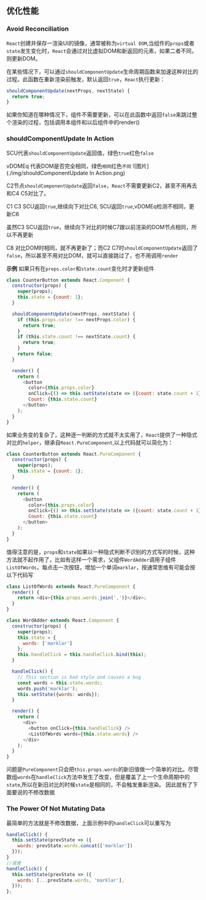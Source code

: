 ## 优化性能
### Avoid Reconciliation

`React`创建并保存一渲染UI的镜像，通常被称为`virtual DOM`,当组件的`props`或者`state`发生变化时，`React`会通过对比虚拟DOM和新返回的元素，如果二者不同，则更新DOM。

在某些情况下，可以通过`shouldComponentUpdate`生命周期函数来加速这种对比的过程。此函数在重新渲染前触发，默认返回`true`，`React`执行更新：
```js
shouldComponentUpdate(nextProps, nextState) {
  return true;
}
```
如果你知道在哪种情况下，组件不需要更新，可以在此函数中返回`false`来跳过整个渲染的过程，包括调用本组件和以后组件中的render()

### shouldComponentUpdate In Action
SCU代表`shouldComponentUpdate`返回值，绿色`true`红色`false`

vDOMEq 代表DOM是否完全相同，绿色`相同`红色`不同`
![图片](./img/shouldComponentUpdate In Action.png)

C2节点`shouldComponentUpdate`返回`false`，`React`不需要更新C2，甚至不用再去和C4 C5对比了。

C1 C3 SCU返回`true`,继续向下对比C6, SCU返回`true`,vDOMEq检测不相同，更新C6

虽然C3 SCU返回`true`，继续向下对比的时候C7跟以前渲染的DOM节点相同，所以不再更新

C8 对比DOM时相同，就不再更新了；而C2 C7时`shouldComponentUpdate`返回了`false`，所以甚至不用对比DOM，就可以直接跳过了，也不用调用`render`

**示例**
如果只有在`props.color`和`state.count`变化时才更新组件
```js
class CounterButton extends React.Component {
  constructor(props) {
    super(props);
    this.state = {count: 1};
  }

  shouldComponentUpdate(nextProps, nextState) {
    if (this.props.color !== nextProps.color) {
      return true;
    }
    if (this.state.count !== nextState.count) {
      return true;
    }
    return false;
  }

  render() {
    return (
      <button
        color={this.props.color}
        onClick={() => this.setState(state => ({count: state.count + 1}))}>
        Count: {this.state.count}
      </button>
    );
  }
}
```
如果业务变的复杂了，这种逐一判断的方式就不太实用了，`React`提供了一种隐式对比的`helper`，继承自`React.PureComponent`,以上代码就可以简化为：
```js
class CounterButton extends React.PureComponent {
  constructor(props) {
    super(props);
    this.state = {count: 1};
  }

  render() {
    return (
      <button
        color={this.props.color}
        onClick={() => this.setState(state => ({count: state.count + 1}))}>
        Count: {this.state.count}
      </button>
    );
  }
}
```
值得注意的是，`props`和`state`如果以一种隐式判断不识别的方式写的时候，这种方法就不起作用了，比如有这样一个需求，父组件`WordAdder`调用子组件`ListOfWords`，每点击一次按钮，增加一个单词`marklar`，按通常思维有可能会按以下代码写
```js
class ListOfWords extends React.PureComponent {
  render() {
    return <div>{this.props.words.join(',')}</div>;
  }
}

class WordAdder extends React.Component {
  constructor(props) {
    super(props);
    this.state = {
      words: ['marklar']
    };
    this.handleClick = this.handleClick.bind(this);
  }

  handleClick() {
    // This section is bad style and causes a bug
    const words = this.state.words;
    words.push('marklar');
    this.setState({words: words});
  }

  render() {
    return (
      <div>
        <button onClick={this.handleClick} />
        <ListOfWords words={this.state.words} />
      </div>
    );
  }
}
```
问题是`PureComponent`只会把`this.props.words`的新旧值做一个简单的对比。尽管数组`words`在`handleClick`方法中发生了改变，但是覆盖了上一个生命周期中的`state`,所以在新旧对比的时候`state`是相同的，不会触发重新渲染。
因此就有了下面要说的不修改数据
### The Power Of Not Mutating Data
最简单的方法就是不修改数据，上面示例中的`handleClick`可以重写为
```js
handleClick() {
  this.setState(prevState => ({
    words: prevState.words.concat(['marklar'])
  }));
}
//或者
handleClick() {
  this.setState(prevState => ({
    words: [...prevState.words, 'marklar'],
  }));
};
```
